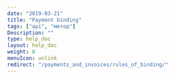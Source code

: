 ```yaml
---
date: "2019-03-21"
title: "Payment binding"
tags: ["api", "метод"]
Description: ""
type: help_doc
layout: help_doc
weight: 8
menuIcon: unlink
redirect: "/payments_and_invoices/rules_of_binding/"
---
```




